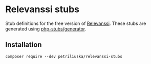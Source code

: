 # Relevanssi stubs

Stub definitions for the free version of [Relevanssi](https://www.relevanssi.com/).
These stubs are generated using [php-stubs/generator](https://github.com/php-stubs/generator).

## Installation

`composer require --dev petriliuska/relevanssi-stubs`
